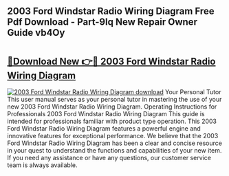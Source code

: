 ## 2003 Ford Windstar Radio Wiring Diagram Free Pdf Download - Part-9Iq New Repair Owner Guide vb4Oy

# <h2><a href="http://dfn004.blite.top/?on=2003+Ford+Windstar+Radio+Wiring+Diagram">🔗Download New 👉🔴 2003 Ford Windstar Radio Wiring Diagram</a></h2>

[![2003 Ford Windstar Radio Wiring Diagram download](https://i.imgur.com/lujVjoI.png)](http://dfn004.blite.top/?on=2003+Ford+Windstar+Radio+Wiring+Diagram)
Your Personal Tutor This user manual serves as your personal tutor in mastering the use of your new 2003 Ford Windstar Radio Wiring Diagram. Operating Instructions for Professionals 2003 Ford Windstar Radio Wiring Diagram This guide is intended for professionals familiar with product type operation. This 2003 Ford Windstar Radio Wiring Diagram features a powerful engine and innovative features for exceptional performance. We believe that the 2003 Ford Windstar Radio Wiring Diagram has been a clear and concise resource in your quest to understand the functions and capabilities of your new item. If you need any assistance or have any questions, our customer service team is always available.
